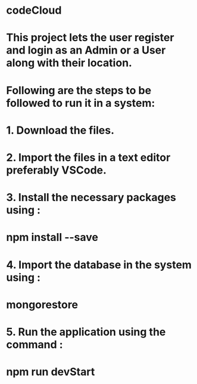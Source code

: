 # codeCloud
# 
# This project lets the user register and login as an Admin or a User along with their location.
# 
# Following are the steps to be followed to run it in a system:
# 1. Download the files.
# 2. Import the files in a text editor preferably VSCode.
# 3. Install the necessary packages using :
#     npm install --save
# 4. Import the database in the system using :
#     mongorestore 
# 5. Run the application using the command :
#     npm run devStart
